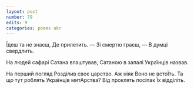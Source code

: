 ```yaml
---
layout: post
number: 79
edits: 9
categories: poems ukr
---
```


Їдеш та не знаєш,
Де прилетить. 
— Зі смертю граєш, —
В думці свердлить. 

На людей сафарі 
Сатана влаштував,
Сатаною в запалі
Українців назвав.

На перший погляд 
Розділив своє царство.
Аж ніяк 
Воно не встоЇть.
Та що тут роблять 
Українців митАрства?
Від проклять посіпак
Їх відділіть.
